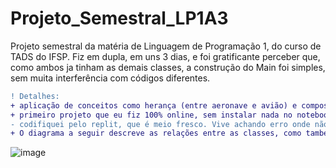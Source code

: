 # Projeto_Semestral_LP1A3

Projeto semestral da matéria de Linguagem de Programação 1, do curso de TADS do IFSP.
Fiz em dupla, em uns 3 dias, e foi gratificante perceber que, como ambos ja tinham as demais classes, a construção do Main foi simples, sem muita interferência com códigos diferentes.
```diff
! Detalhes:
+ aplicação de conceitos como herança (entre aeronave e avião) e composição (entre avião e passageiro, voo e avião)
+ primeiro projeto que eu fiz 100% online, sem instalar nada no notebook
- codifiquei pelo replit, que é meio fresco. Vive achando erro onde não tem.
+ O diagrama a seguir descreve as relações entre as classes, como também seus atributos e métodos
```
![image](https://user-images.githubusercontent.com/61765516/146695710-96e8a389-62bc-4976-81c6-01ca17b5b6e5.png)

